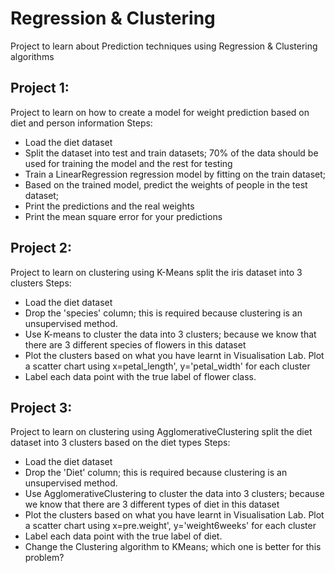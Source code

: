 # Regression & Clustering
Project to learn about Prediction techniques using Regression & Clustering algorithms

## Project 1:
Project to learn on how to create a model for weight prediction based on diet and person information
Steps:
* Load the diet dataset
* Split the dataset into test and train datasets; 70% of the data should be used for training the model and the rest for testing
* Train a LinearRegression regression model by fitting on the train dataset;
* Based on the trained model, predict the weights of people in the test dataset;
* Print the predictions and the real weights
* Print the mean square error for your predictions

## Project 2:
Project to learn on clustering using K-Means split the iris dataset into 3 clusters
Steps:
* Load the diet dataset
* Drop the 'species' column; this is required because clustering is an unsupervised method.
* Use K-means to cluster the data into 3 clusters; because we know that there are 3 different species of flowers in this dataset
* Plot the clusters based on what you have learnt in Visualisation Lab. Plot a scatter chart using x=petal_length', y='petal_width' for each cluster
* Label each data point with the true label of flower class.

## Project 3:
Project to learn on clustering using AgglomerativeClustering split the diet dataset into 3 clusters based on the diet types
Steps:
* Load the diet dataset
* Drop the 'Diet' column; this is required because clustering is an unsupervised method.
* Use AgglomerativeClustering to cluster the data into 3 clusters; because we know that there are 3 different types of diet in this dataset
* Plot the clusters based on what you have learnt in Visualisation Lab. Plot a scatter chart using x=pre.weight', y='weight6weeks' for each cluster
* Label each data point with the true label of diet.
* Change the Clustering algorithm to KMeans; which one is better for this problem?
